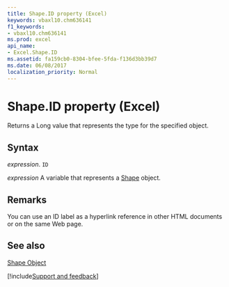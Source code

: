 ```yaml
---
title: Shape.ID property (Excel)
keywords: vbaxl10.chm636141
f1_keywords:
- vbaxl10.chm636141
ms.prod: excel
api_name:
- Excel.Shape.ID
ms.assetid: fa159cb0-8304-bfee-5fda-f136d3bb39d7
ms.date: 06/08/2017
localization_priority: Normal
---
```



# Shape.ID property (Excel)

Returns a Long value that represents the type for the specified object.


## Syntax

_expression_. `ID`

_expression_ A variable that represents a [Shape](./Excel.Shape.md) object.


## Remarks

You can use an ID label as a hyperlink reference in other HTML documents or on the same Web page.


## See also


[Shape Object](Excel.Shape.md)

[!include[Support and feedback](~/includes/feedback-boilerplate.md)]